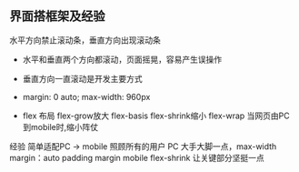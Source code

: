 ## 界面搭框架及经验

水平方向禁止滚动条，垂直方向出现滚动条
- 水平和垂直两个方向都滚动，页面摇晃，容易产生误操作
- 垂直方向一直滚动是开发主要方式

- margin: 0 auto; max-width: 960px
- flex 布局
  flex-grow放大  flex-basis  flex-shrink缩小
  flex-wrap
  当网页由PC到mobile时,缩小阵仗

经验 简单适配PC -> mobile  照顾所有的用户
PC 大手大脚一点，max-width  margin：auto   padding margin
mobile flex-shrink  让关键部分坚挺一点